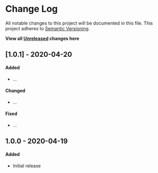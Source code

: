 # Change Log
All notable changes to this project will be documented in this file.
This project adheres to [Semantic Versioning](http://semver.org/).

**View all [Unreleased][] changes here**

## [1.0.1] - 2020-04-20
#### Added
-   ...
#### Changed
-   ...

#### Fixed
-   ...

## 1.0.0 - 2020-04-19
#### Added
-   Initial release

[Unreleased]: https://github.com/pointybeard/console/compare/1.0.1...integration
[1.0.0]: https://github.com/pointybeard/cron/compare/1.0.1...1.0.0
